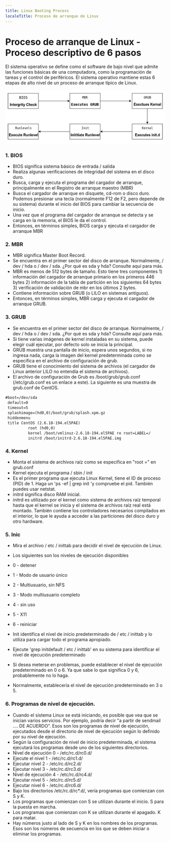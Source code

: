 ```yaml
---
title: Linux Booting Process
localeTitle: Proceso de arranque de Linux
---
```

# Proceso de arranque de Linux - Proceso descriptivo de 6 pasos

El sistema operativo se define como el software de bajo nivel que admite las funciones básicas de una computadora, como la programación de tareas y el control de periféricos. El sistema operativo mantiene estas 6 etapas de alto nivel de un proceso de arranque típico de Linux.

![Pasos](https://raw.githubusercontent.com/Ayushverma8/tech-interview-handbook/master/LinuxBootingProcess.jpg)

### 1\. BIOS

*   BIOS significa sistema básico de entrada / salida
*   Realiza algunas verificaciones de integridad del sistema en el disco duro.
*   Busca, carga y ejecuta el programa del cargador de arranque, principalmente en el Registro de arranque maestro (MBR)
*   Busca el cargador de arranque en disquete, cd-rom o disco duro. Podemos presionar una tecla (normalmente F12 de F2, pero depende de su sistema) durante el inicio del BIOS para cambiar la secuencia de inicio.
*   Una vez que el programa del cargador de arranque se detecta y se carga en la memoria, el BIOS le da el control.
*   Entonces, en términos simples, BIOS carga y ejecuta el cargador de arranque MBR

### 2\. MBR

*   MBR significa Master Boot Record.
*   Se encuentra en el primer sector del disco de arranque. Normalmente, / dev / hda o / dev / sda. ¿Por qué es sda y hda? Consulte aquí para más.
*   MBR es menos de 512 bytes de tamaño. Esto tiene tres componentes 1) información del cargador de arranque primario en los primeros 446 bytes 2) información de la tabla de partición en los siguientes 64 bytes 3) verificación de validación de mbr en los últimos 2 bytes.
*   Contiene información sobre GRUB (o LILO en sistemas antiguos).
*   Entonces, en términos simples, MBR carga y ejecuta el cargador de arranque GRUB.

### 3\. GRUB

*   Se encuentra en el primer sector del disco de arranque. Normalmente, / dev / hda o / dev / sda. ¿Por qué es sda y hda? Consulte aquí para más.
*   Si tiene varias imágenes de kernel instaladas en su sistema, puede elegir cuál ejecutar, por defecto solo se inicia la principal.
*   GRUB muestra una pantalla de inicio, espera unos segundos, si no ingresa nada, carga la imagen del kernel predeterminada como se especifica en el archivo de configuración de grub.
*   GRUB tiene el conocimiento del sistema de archivos (el cargador de Linux anterior LILO no entendía el sistema de archivos).
*   El archivo de configuración de Grub es /boot/grub/grub.conf (/etc/grub.conf es un enlace a este). La siguiente es una muestra de grub.conf de CentOS.
```
#boot=/dev/sda 
 default=0 
 timeout=5 
 splashimage=(hd0,0)/boot/grub/splash.xpm.gz 
 hiddenmenu 
 title CentOS (2.6.18-194.el5PAE) 
          root (hd0,0) 
          kernel /boot/vmlinuz-2.6.18-194.el5PAE ro root=LABEL=/ 
          initrd /boot/initrd-2.6.18-194.el5PAE.img 
```

### 4\. Kernel

*   Monta el sistema de archivos raíz como se especifica en "root =" en grub.conf
*   Kernel ejecuta el programa / sbin / init
*   Es el primer programa que ejecuta Linux Kernel, tiene el ID de proceso (PID) de 1. Haga un 'ps -ef | grep init 'y compruebe el pid. También puedes usar netstat.
*   initrd significa disco RAM inicial.
*   initrd es utilizado por el kernel como sistema de archivos raíz temporal hasta que el kernel se inicia y el sistema de archivos raíz real está montado. También contiene los controladores necesarios compilados en el interior, lo que le ayuda a acceder a las particiones del disco duro y otro hardware.

### 5\. Inic

*   Mira el archivo / etc / inittab para decidir el nivel de ejecución de Linux.
    
*   Los siguientes son los niveles de ejecución disponibles
    
*   0 - detener
    
*   1 - Modo de usuario único
    
*   2 - Multiusuario, sin NFS
    
*   3 - Modo multiusuario completo
    
*   4 - sin uso
    
*   5 - X11
    
*   6 - reiniciar
    
*   Init identifica el nivel de inicio predeterminado de / etc / inittab y lo utiliza para cargar todo el programa apropiado.
    
*   Ejecute 'grep initdefault / etc / inittab' en su sistema para identificar el nivel de ejecución predeterminado
    
*   Si desea meterse en problemas, puede establecer el nivel de ejecución predeterminado en 0 o 6. Ya que sabe lo que significa 0 y 6, probablemente no lo haga.
    
*   Normalmente, establecería el nivel de ejecución predeterminado en 3 o 5.
    

### 6\. Programas de nivel de ejecución.

*   Cuando el sistema Linux se está iniciando, es posible que vea que se inician varios servicios. Por ejemplo, podría decir "a partir de sendmail .... DE ACUERDO". Esos son los programas de nivel de ejecución, ejecutados desde el directorio de nivel de ejecución según lo definido por su nivel de ejecución.
*   Según la configuración de nivel de inicio predeterminada, el sistema ejecutará los programas desde uno de los siguientes directorios.
*   Nivel de ejecución 0 - /etc/rc.d/rc0.d/
*   Ejecute el nivel 1 - /etc/rc.d/rc1.d/
*   Ejecutar nivel 2 - /etc/rc.d/rc2.d/
*   Ejecutar nivel 3 - /etc/rc.d/rc3.d/
*   Nivel de ejecución 4 - /etc/rc.d/rc4.d/
*   Ejecutar nivel 5 - /etc/rc.d/rc5.d/
*   Ejecutar nivel 6 - /etc/rc.d/rc6.d/
*   Bajo los directorios /etc/rc.d/rc\*.d/, vería programas que comienzan con S y K.
*   Los programas que comienzan con S se utilizan durante el inicio. S para la puesta en marcha.
*   Los programas que comienzan con K se utilizan durante el apagado. K para matar.
*   Hay números justo al lado de S y K en los nombres de los programas. Esos son los números de secuencia en los que se deben iniciar o eliminar los programas.